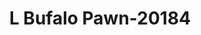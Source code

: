 ---
f_zip-code: 78040
f_state-code: TX
title: L Bufalo Pawn-20184
f_phone: 956-722-1102
f_city-only: Laredo
f_address: 1102 Zaragoza Street Laredo
f_location-unique-id: '20184'
slug: l-bufalo-pawn-20184
updated-on: '2024-05-30T13:46:58.046Z'
created-on: '2024-05-30T13:36:59.803Z'
published-on: '2024-05-30T13:54:32.469Z'
f_city-state: cms/city/laredo-tx.md
f_company: cms/company/l-bufalo-pawn.md
f_state: cms/state/texas.md
layout: '[payday-loan].html'
tags: payday-loan
---